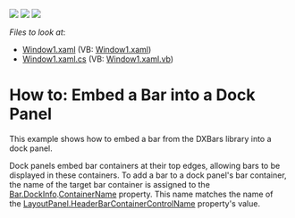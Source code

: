 <!-- default badges list -->
![](https://img.shields.io/endpoint?url=https://codecentral.devexpress.com/api/v1/VersionRange/128643529/21.1.5%2B)
[![](https://img.shields.io/badge/Open_in_DevExpress_Support_Center-FF7200?style=flat-square&logo=DevExpress&logoColor=white)](https://supportcenter.devexpress.com/ticket/details/E1610)
[![](https://img.shields.io/badge/📖_How_to_use_DevExpress_Examples-e9f6fc?style=flat-square)](https://docs.devexpress.com/GeneralInformation/403183)
<!-- default badges end -->
<!-- default file list -->
*Files to look at*:

* [Window1.xaml](./CS/DockingAndBarsIntegration/Window1.xaml) (VB: [Window1.xaml](./VB/DockingAndBarsIntegration/Window1.xaml))
* [Window1.xaml.cs](./CS/DockingAndBarsIntegration/Window1.xaml.cs) (VB: [Window1.xaml.vb](./VB/DockingAndBarsIntegration/Window1.xaml.vb))
<!-- default file list end -->
# How to: Embed a Bar into a Dock Panel


<p>This example shows how to embed a bar from the DXBars library into a dock panel.</p>
<p>Dock panels embed bar containers at their top edges, allowing bars to be displayed in these containers. To add a bar to a dock panel's bar container, the name of the target bar container is assigned to the <a href="https://documentation.devexpress.com/#WPF/DevExpressXpfBarsBar_DockInfotopic">Bar.DockInfo</a>.<a href="https://documentation.devexpress.com/#WPF/DevExpressXpfBarsBarDockInfo_ContainerNametopic">ContainerName</a> property. This name matches the name of the <a href="https://documentation.devexpress.com/#WPF/DevExpressXpfDockingBaseLayoutItem_HeaderBarContainerControlNametopic">LayoutPanel.HeaderBarContainerControlName</a> property's value.</p>

<br/>


